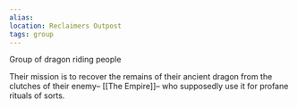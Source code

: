 ```yaml
---
alias:
location: Reclaimers Outpost
tags: group
---
```


Group of dragon riding people

Their mission is to recover the remains of their ancient dragon from the clutches of their enemy– [[The Empire]]– who supposedly use it for profane rituals of sorts.